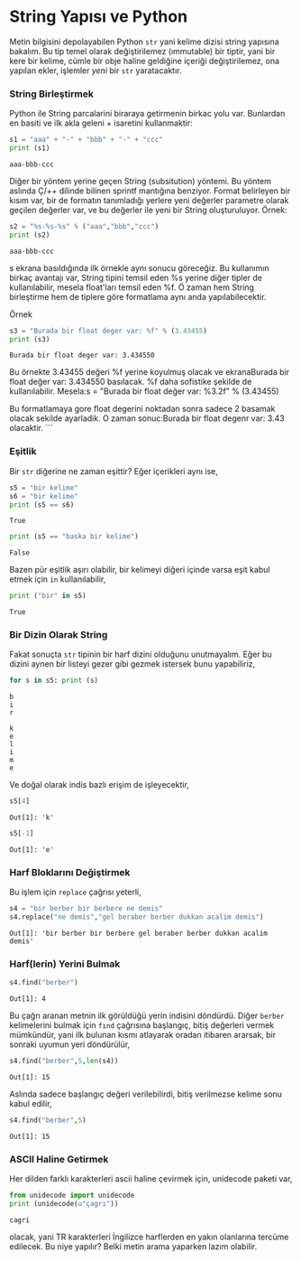 # String Yapısı ve Python

Metin bilgisini depolayabilen Python `str` yani kelime dizisi string
yapısına bakalım. Bu tip temel olarak değiştirilemez (ımmutable) bir
tiptir, yani bir kere bir kelime, cümle bir obje haline geldiğine
içeriği değiştirilemez, ona yapılan ekler, işlemler *yeni* bir `str`
yaratacaktır.

### String Birleştirmek

Python ile String parcalarini biraraya getirmenin birkac yolu
var. Bunlardan en basiti ve ilk akla geleni + isaretini kullanmaktir:

```python
s1 = "aaa" + "-" + "bbb" + "-" + "ccc"
print (s1)
```

```text
aaa-bbb-ccc
```

Diğer bir yöntem yerine geçen String (subsitution) yöntemi. Bu yöntem
aslında Ç/++ dilinde bilinen sprintf mantığına benziyor. Format
belirleyen bir kısım var, bir de formatın tanımladığı yerlere yeni
değerler parametre olarak geçilen değerler var, ve bu değerler ile
yeni bir String oluşturuluyor. Örnek:

```python
s2 = "%s-%s-%s" % ("aaa","bbb","ccc")
print (s2)
```

```text
aaa-bbb-ccc
```

s ekrana basıldığında ilk örnekle aynı sonucu göreceğiz. Bu kullanımın
birkaç avantajı var, String tipini temsil eden %s yerine diğer tipler
de kullanılabilir, mesela float'ları temsil eden %f. Ö zaman hem
String birleştirme hem de tiplere göre formatlama aynı anda
yapılabilecektir.

Örnek

```python
s3 = "Burada bir float deger var: %f" % (3.43455)
print (s3)
```

```text
Burada bir float deger var: 3.434550
```

Bu örnekte 3.43455 değeri %f yerine koyulmuş olacak ve ekranaBurada
bir float değer var: 3.434550 basılacak. %f daha sofistike şekilde de
kullanılabilir. Mesela:s = "Burada bir float değer var: %3.2f" %
(3.43455)

Bu formatlamaya gore float degerini noktadan sonra sadece 2 basamak
olacak sekilde ayarladik. O zaman sonuc:Burada bir float degenr var:
3.43 olacaktir.  ```

### Eşitlik

Bir `str` diğerine ne zaman eşittir? Eğer içerikleri aynı ise,

```python
s5 = "bir kelime"
s6 = "bir kelime"
print (s5 == s6)
```

```text
True
```

```python
print (s5 == "baska bir kelime")
```

```text
False
```

Bazen pür eşitlik aşırı olabilir, bir kelimeyi diğeri içinde varsa eşit kabul
etmek için `in` kullanılabilir,

```python
print ("bir" in s5)
```

```text
True
```

### Bir Dizin Olarak String

Fakat sonuçta `str` tipinin bir harf dizini olduğunu unutmayalım. Eğer bu dizini
aynen bir listeyi gezer gibi gezmek istersek bunu yapabiliriz,

```python
for s in s5: print (s)
```

```text
b
i
r
 
k
e
l
i
m
e
```

Ve doğal olarak indis bazlı erişim de işleyecektir,

```python
s5[4]
```

```text
Out[1]: 'k'
```

```python
s5[-1]
```

```text
Out[1]: 'e'
```

### Harf Bloklarını Değiştirmek

Bu işlem için `replace` çağrısı yeterli,

```python
s4 = "bir berber bir berbere ne demis"
s4.replace("ne demis","gel beraber berber dukkan acalim demis")
```

```text
Out[1]: 'bir berber bir berbere gel beraber berber dukkan acalim demis'
```

### Harf(lerin) Yerini Bulmak

```python
s4.find("berber")
```

```text
Out[1]: 4
```

Bu çağrı aranan metnin ilk görüldüğü yerin indisini döndürdü. Diğer
`berber` kelimelerini bulmak için `fınd` çağrısına başlangıç, bitiş
değerleri vermek mümkündür, yani ilk bulunan kısmı atlayarak oradan
itibaren ararsak, bir sonraki uyumun yeri döndürülür,

```python
s4.find("berber",5,len(s4))
```

```text
Out[1]: 15
```

Aslında sadece başlangıç değeri verilebilirdi, bitiş verilmezse kelime sonu
kabul edilir,

```python
s4.find("berber",5)
```

```text
Out[1]: 15
```

### ASCII Haline Getirmek

Her dilden farklı karakterleri ascii haline çevirmek için, unidecode
paketi var,

```python
from unidecode import unidecode
print (unidecode(u"çagrı"))
```

```text
cagri
```

olacak, yani TR karakterleri İngilizce harflerden en yakın olanlarına
tercüme edilecek. Bu niye yapılır? Belki metin arama yaparken lazım
olabilir.

